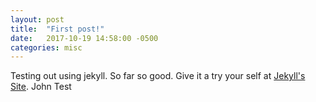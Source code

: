 ```yaml
---
layout: post
title:  "First post!"
date:   2017-10-19 14:58:00 -0500
categories: misc
---
```

Testing out using jekyll. So far so good. Give it a try your self at [Jekyll's Site][jekyll-site].
John Test

[jekyll-site]: https://jekyllrb.com/
